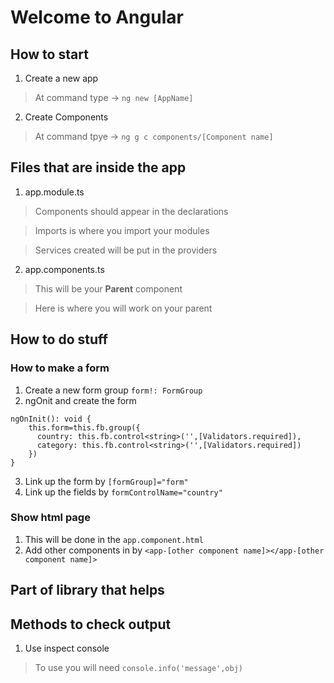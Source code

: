 # Welcome to Angular

## How to start
1. Create a new app
> At command type -> `ng new [AppName]`

2. Create Components
> At command tpye -> `ng g c components/[Component name]`

## Files that are inside the app
1. app.module.ts
> Components should appear in the declarations

> Imports is where you import your modules

> Services created will be put in the providers

2. app.components.ts
> This will be your **Parent** component

> Here is where you will work on your parent

## How to do stuff

### How to make a form
1. Create a new form group `form!: FormGroup`
2. ngOnit and create the form
```
ngOnInit(): void {
    this.form=this.fb.group({
      country: this.fb.control<string>('',[Validators.required]),
      category: this.fb.control<string>('',[Validators.required])
    })
}
```
3. Link up the form by `[formGroup]="form"`
4. Link up the fields by `formControlName="country"`

### Show html page
1. This will be done in the `app.component.html`
2. Add other components in by `<app-[other component name]></app-[other component name]>`

## Part of library that helps


## Methods to check output
1. Use inspect console
> To use you will need `console.info('message',obj)`